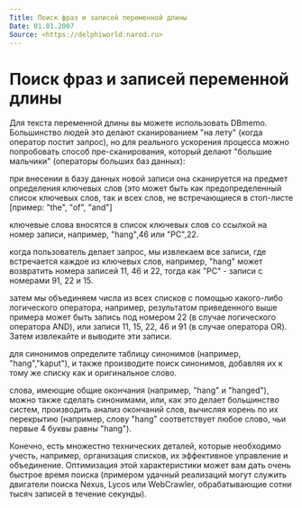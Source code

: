 ```yaml
---
Title: Поиск фраз и записей переменной длины
Date: 01.01.2007
Source: <https://delphiworld.narod.ru>
---
```



Поиск фраз и записей переменной длины
=====================================

Для текста переменной длины вы можете использовать DBmemo. Большинство
людей это делают сканированием "на лету" (когда оператор постит
запрос), но для реального ускорения процесса можно попробовать способ
пре-сканирования, который делают "большие мальчики" (операторы больших
баз данных):

при внесении в базу данных новой записи она сканируется на предмет
определения ключевых слов (это может быть как предопределенный список
ключевых слов, так и всех слов, не встречающиеся в стоп-листе [пример:
"the", "of", "and"]

ключевые слова вносятся в список ключевых слов со ссылкой на номер
записи, например, "hang",46 или "PC",22.

когда пользователь делает запрос, мы извлекаем все записи, где
встречается каждое из ключевых слов, например, "hang" может возвратить
номера записей 11, 46 и 22, тогда как "PC" - записи с номерами 91, 22
и 15.

затем мы объединяем числа из всех списков c помощью какого-либо
логического оператора, например, результатом приведенного выше примера
может быть запись под номером 22 (в случае логического оператора AND),
или записи 11, 15, 22, 46 и 91 (в случае оператора OR). Затем извлекайте
и выводите эти записи.

для синонимов определите таблицу синонимов (например,
"hang","kaput"), и также производите поиск синонимов, добавляя их к
тому же списку как и оригинальное слово.

слова, имеющие общие окончания (например, "hang" и "hanged"), можно
также сделать синонимами, или, как это делает большинство систем,
производить анализ окончаний слов, вычисляя корень по их перекрытию
(например, слову "hang" соответствует любое слово, чьи первые 4 буквы
равны "hang").

Конечно, есть множестно технических деталей, которые необходимо учесть,
например, организация списков, их эффективное управление и объединение.
Оптимизация этой характеристики может вам дать очень быстрое время
поиска (примером удачный реализаций могут служить двигатели поиска
Nexus, Lycos или WebCrawler, обрабатывающие сотни тысяч записей в
течение секунды).

